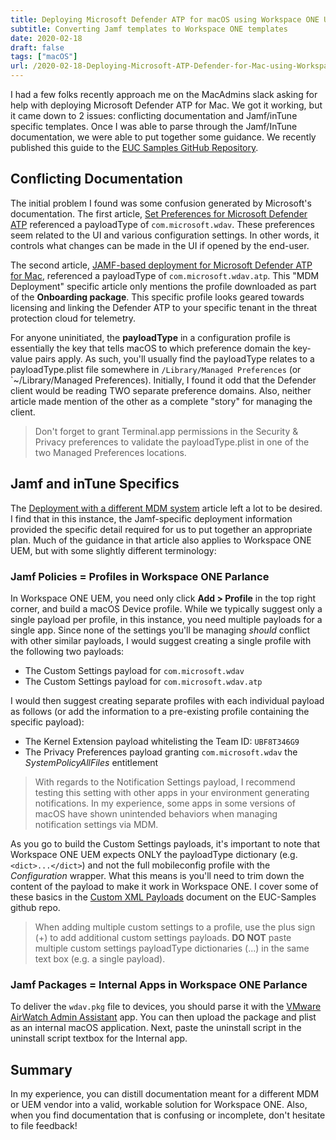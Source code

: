 ```yaml
---
title: Deploying Microsoft Defender ATP for macOS using Workspace ONE UEM
subtitle: Converting Jamf templates to Workspace ONE templates
date: 2020-02-18
draft: false
tags: ["macOS"]
url: /2020-02-18-Deploying-Microsoft-ATP-Defender-for-Mac-using-Workspace-One/
---
```



I had a few folks recently approach me on the MacAdmins slack asking for help with deploying Microsoft Defender ATP for Mac.   We got it working, but it came down to 2 issues:  conflicting documentation and Jamf/inTune specific templates.  Once I was able to parse through the Jamf/InTune documentation, we were able to put together some guidance.  We recently published this guide to the [EUC Samples GitHub Repository](https://github.com/vmware-samples/euc-samples/tree/master/macOS-Samples/3rd-Party_Software_Guidance/Microsoft-Defender-ATP).

## Conflicting Documentation

The initial problem I found was some confusion generated by Microsoft's documentation.  The first article, [Set Preferences for Microsoft Defender ATP](https://docs.microsoft.com/en-us/windows/security/threat-protection/microsoft-defender-atp/mac-preferences) referenced a payloadType of `com.microsoft.wdav`.   These preferences seem related to the UI and various configuration settings.  In other words, it controls what changes can be made in the UI if opened by the end-user.

The second article, [JAMF-based deployment for Microsoft Defender ATP for Mac](https://docs.microsoft.com/en-us/windows/security/threat-protection/microsoft-defender-atp/mac-install-with-jamf#configuration-profile), referenced a payloadType of `com.microsoft.wdav.atp`.  This "MDM Deployment" specific article only mentions the profile downloaded as part of the **Onboarding package**.  This specific profile looks geared towards licensing and linking the Defender ATP to your specific tenant in the threat protection cloud for telemetry.

For anyone uninitiated, the **payloadType** in a configuration profile is essentially the key that tells macOS to which preference domain the key-value pairs apply.  As such, you'll usually find the payloadType relates to a payloadType.plist file somewhere in `/Library/Managed Preferences` (or `~/Library/Managed Preferences).   Initially, I found it odd that the Defender client would be reading TWO separate preference domains.  Also, neither article made mention of the other as a complete "story" for managing the client.

> Don't forget to grant Terminal.app permissions in the Security & Privacy preferences to validate the payloadType.plist in one of the two Managed Preferences locations.

## Jamf and inTune Specifics

The [Deployment with a different MDM system](https://docs.microsoft.com/en-us/windows/security/threat-protection/microsoft-defender-atp/mac-install-with-other-mdm) article left a lot to be desired.  I find that in this instance, the Jamf-specific deployment information provided the specific detail required for us to put together an appropriate plan.   Much of the guidance in that article also applies to Workspace ONE UEM, but with some slightly different terminology:

### Jamf Policies = Profiles in Workspace ONE Parlance

In Workspace ONE UEM, you need only click **Add > Profile** in the top right corner, and build a macOS Device profile.   While we typically suggest only a single payload per profile, in this instance, you need multiple payloads for a single app.  Since none of the settings you'll be managing *should* conflict with other similar payloads, I would suggest creating a single profile with the following two payloads:

- The Custom Settings payload for `com.microsoft.wdav`
- The Custom Settings payload for `com.microsoft.wdav.atp`

I would then suggest creating separate profiles with each individual payload as follows (or add the information to a pre-existing profile containing the specific payload):

- The Kernel Extension payload whitelisting the Team ID:  `UBF8T346G9`
- The Privacy Preferences payload granting `com.microsoft.wdav` the *SystemPolicyAllFiles* entitlement

> With regards to the Notification Settings payload, I recommend testing this setting with other apps in your environment generating notifications.   In my experience, some apps in some versions of macOS have shown unintended behaviors when managing notification settings via MDM.

As you go to build the Custom Settings payloads, it's important to note that Workspace ONE UEM expects ONLY the payloadType dictionary (e.g. `<dict>...</dict>`) and not the full mobileconfig profile with the *Configuration* wrapper.  What this means is you'll need to trim down the content of the payload to make it work in Workspace ONE.   I cover some of these basics in the [Custom XML Payloads](https://github.com/vmware-samples/euc-samples/blob/master/macOS-Samples/CustomXMLProfiles/CustomXMLTemplate.md) document on the EUC-Samples github repo.

> When adding multiple custom settings to a profile, use the plus sign (+) to add additional custom settings payloads.  **DO NOT** paste multiple custom settings payloadType dictionaries (<dict>...</dict>) in the same text box (e.g. a single payload).

### Jamf Packages = Internal Apps in Workspace ONE Parlance

To deliver the `wdav.pkg` file to devices, you should parse it with the [VMware AirWatch Admin Assistant](https://docs.vmware.com/en/VMware-Workspace-ONE-UEM/2001/Software_Distribution/GUID-AWT-ADMINASSIST.html) app. You can then upload the package and plist as an internal macOS application.  Next, paste the uninstall script in the uninstall script textbox for the Internal app.  

## Summary

In my experience, you can distill documentation meant for a different MDM or UEM vendor into a valid, workable solution for Workspace ONE.  Also, when you find documentation that is confusing or incomplete, don't hesitate to file feedback!  
